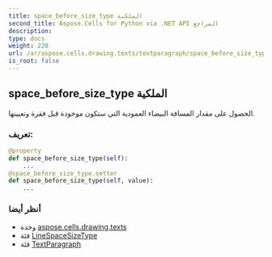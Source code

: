 ```yaml
---
title: space_before_size_type الملكية
second_title: Aspose.Cells for Python via .NET API المراجع
description:
type: docs
weight: 220
url: /ar/aspose.cells.drawing.texts/textparagraph/space_before_size_type/
is_root: false
---
```

##  space_before_size_type الملكية

الحصول على مقدار المسافة البيضاء العمودية التي ستكون موجودة قبل فقرة وتعيينها.
###  تعريف:
```python
@property
def space_before_size_type(self):
    ...
@space_before_size_type.setter
def space_before_size_type(self, value):
    ...
```

###  أنظر أيضا
* وحدة [aspose.cells.drawing.texts](../../)
* فئة [LineSpaceSizeType](/cells/python-net/ar/aspose.cells.drawing.texts/linespacesizetype)
* فئة [TextParagraph](/cells/python-net/ar/aspose.cells.drawing.texts/textparagraph)
